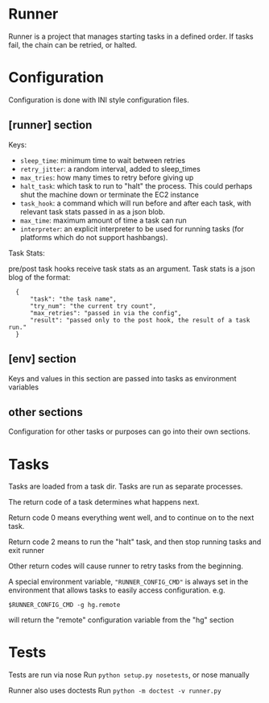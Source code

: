 # Runner

Runner is a project that manages starting tasks in a defined order. If tasks
fail, the chain can be retried, or halted.

# Configuration

Configuration is done with INI style configuration files.

## [runner] section
Keys:

- `sleep_time`: minimum time to wait between retries
- `retry_jitter`: a random interval, added to sleep_times
- `max_tries`: how many times to retry before giving up
- `halt_task`: which task to run to "halt" the process. This could perhaps shut
  the machine down or terminate the EC2 instance
- `task_hook`: a command which will run before and after each task, with relevant task stats passed in as a json blob.
- `max_time`: maximum amount of time a task can run
- `interpreter`: an explicit interpreter to be used for running tasks (for platforms which do not support hashbangs).

Task Stats:

pre/post task hooks receive task stats as an argument. Task stats is a json blog of the format:

      {
          "task": "the task name",
          "try_num": "the current try count",
          "max_retries": "passed in via the config",
          "result": "passed only to the post hook, the result of a task run."
      }

## [env] section
Keys and values in this section are passed into tasks as environment variables

## other sections
Configuration for other tasks or purposes can go into their own sections.


# Tasks
Tasks are loaded from a task dir.
Tasks are run as separate processes.

The return code of a task determines what happens next.

Return code 0 means everything went well, and to continue on to the next task.

Return code 2 means to run the "halt" task, and then stop running tasks and exit runner

Other return codes will cause runner to retry tasks from the beginning.

A special environment variable, `"RUNNER_CONFIG_CMD"` is always set in the
environment that allows tasks to easily access configuration. e.g.

    $RUNNER_CONFIG_CMD -g hg.remote

will return the "remote" configuration variable from the "hg" section

# Tests
Tests are run via nose
Run `python setup.py nosetests`, or nose manually

Runner also uses doctests
Run `python -m doctest -v runner.py`
